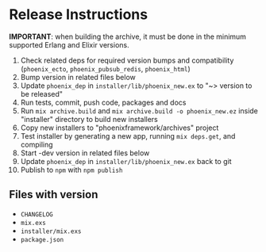 # Release Instructions

**IMPORTANT**: when building the archive, it must be done in the minimum supported Erlang and Elixir versions.

  1. Check related deps for required version bumps and compatibility (`phoenix_ecto`, `phoenix_pubsub_redis`, `phoenix_html`)
  2. Bump version in related files below
  3. Update `phoenix_dep` in `installer/lib/phoenix_new.ex` to "~> version to be released"
  4. Run tests, commit, push code, packages and docs
  5. Run `mix archive.build` and `mix archive.build -o phoenix_new.ez` inside "installer" directory to build new installers
  6. Copy new installers to "phoenixframework/archives" project
  7. Test installer by generating a new app, running `mix deps.get`, and compiling
  8. Start -dev version in related files below
  9. Update `phoenix_dep` in `installer/lib/phoenix_new.ex` back to git
  10. Publish to `npm` with `npm publish`

## Files with version

  * `CHANGELOG`
  * `mix.exs`
  * `installer/mix.exs`
  * `package.json`
